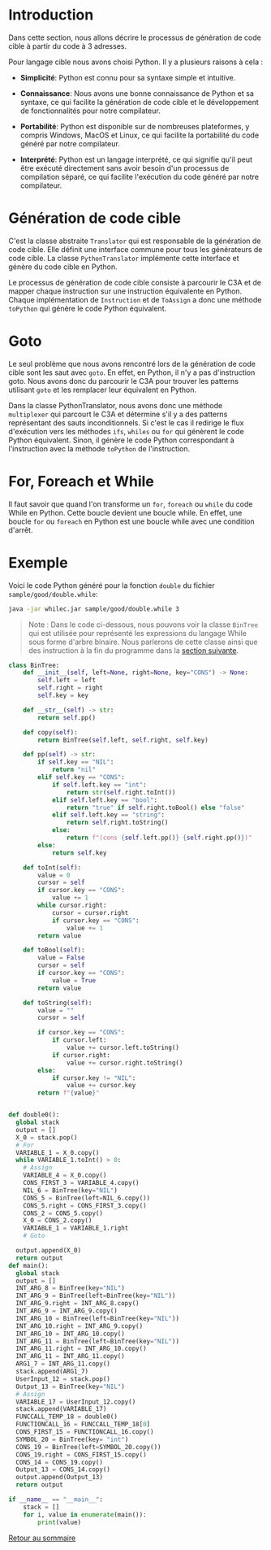 # Introduction 

Dans cette section, nous allons décrire le processus de génération de code cible à partir du code à 3 adresses.

Pour langage cible nous avons choisi Python. Il y a plusieurs raisons à cela :

- **Simplicité**: Python est connu pour sa syntaxe simple et intuitive.
  
- **Connaissance**: Nous avons une bonne connaissance de Python et sa syntaxe, ce qui facilite la génération de code cible et le développement de fonctionnalités pour notre compilateur.

- **Portabilité**: Python est disponible sur de nombreuses plateformes, y compris Windows, MacOS et Linux, ce qui facilite la portabilité du code généré par notre compilateur.

- **Interprété**: Python est un langage interprété, ce qui signifie qu'il peut être exécuté directement sans avoir besoin d'un processus de compilation séparé, ce qui facilite l'exécution du code généré par notre compilateur.


# Génération de code cible

C'est la classe abstraite `Translator` qui est responsable de la génération de code cible. Elle définit une interface commune pour tous les générateurs de code cible. La classe `PythonTranslator` implémente cette interface et génère du code cible en Python.


Le processus de génération de code cible consiste à parcourir le C3A et de mapper chaque instruction sur une instruction équivalente en Python. Chaque implémentation de `Instruction` et de `ToAssign` a donc une méthode `toPython` qui génère le code Python équivalent.

# Goto

Le seul problème que nous avons rencontré lors de la génération de code cible sont les saut avec `goto`. En effet, en Python, il n'y a pas d'instruction goto. Nous avons donc du parcourir le C3A pour trouver les patterns utilisant `goto` et les remplacer leur équivalent en Python.

Dans la classe PythonTranslator, nous avons donc une méthode `multiplexer` qui parcourt le C3A et détermine s'il y a des patterns représentant des sauts inconditionnels. Si c'est le cas il redirige le flux d'exécution vers les méthodes `ifs`, `whiles` ou `for` qui génèrent le code Python équivalent. Sinon, il génère le code Python correspondant à l'instruction avec la méthode `toPython` de l'instruction.

# For, Foreach et While

Il faut savoir que quand l'on transforme un `for`, `foreach` ou `while` du code While en Python. Cette boucle devient une boucle while. En effet, une boucle `for` ou `foreach` en Python est une boucle while avec une condition d'arrêt.

# Exemple

Voici le code Python généré pour la fonction `double` du fichier `sample/good/double.while`:

```bash
java -jar whilec.jar sample/good/double.while 3
```
> Note : Dans le code ci-dessous, nous pouvons voir la classe `BinTree` qui est utilisée pour représenté les expressions du langage While sous forme d'arbre binaire. Nous parlerons de cette classe ainsi que des instruction à la fin du programme dans la [section suivante](7-runtime-lib.md).

```python
class BinTree:
    def __init__(self, left=None, right=None, key="CONS") -> None:
        self.left = left
        self.right = right
        self.key = key

    def __str__(self) -> str:
        return self.pp()

    def copy(self):
        return BinTree(self.left, self.right, self.key)

    def pp(self) -> str:
        if self.key == "NIL":
            return "nil"
        elif self.key == "CONS":
            if self.left.key == "int":
                return str(self.right.toInt())
            elif self.left.key == "bool":
                return "true" if self.right.toBool() else "false"
            elif self.left.key == "string":
                return self.right.toString()
            else:
                return f"(cons {self.left.pp()} {self.right.pp()})"
        else:
            return self.key

    def toInt(self):
        value = 0
        cursor = self
        if cursor.key == "CONS":
            value += 1
        while cursor.right:
            cursor = cursor.right
            if cursor.key == "CONS":
                value += 1
        return value

    def toBool(self):
        value = False
        cursor = self
        if cursor.key == "CONS":
            value = True
        return value

    def toString(self):
        value = ""
        cursor = self

        if cursor.key == "CONS":
            if cursor.left:
                value += cursor.left.toString()
            if cursor.right:
                value += cursor.right.toString()
        else:
            if cursor.key != "NIL":
                value += cursor.key
        return f"{value}"


def double0():
  global stack
  output = []
  X_0 = stack.pop()
  # For
  VARIABLE_1 = X_0.copy()
  while VARIABLE_1.toInt() > 0:
    # Assign
    VARIABLE_4 = X_0.copy()
    CONS_FIRST_3 = VARIABLE_4.copy()
    NIL_6 = BinTree(key="NIL")
    CONS_5 = BinTree(left=NIL_6.copy())
    CONS_5.right = CONS_FIRST_3.copy()
    CONS_2 = CONS_5.copy()
    X_0 = CONS_2.copy()
    VARIABLE_1 = VARIABLE_1.right
    # Goto

  output.append(X_0)
  return output
def main():
  global stack
  output = []
  INT_ARG_8 = BinTree(key="NIL")
  INT_ARG_9 = BinTree(left=BinTree(key="NIL"))
  INT_ARG_9.right = INT_ARG_8.copy()
  INT_ARG_9 = INT_ARG_9.copy()
  INT_ARG_10 = BinTree(left=BinTree(key="NIL"))
  INT_ARG_10.right = INT_ARG_9.copy()
  INT_ARG_10 = INT_ARG_10.copy()
  INT_ARG_11 = BinTree(left=BinTree(key="NIL"))
  INT_ARG_11.right = INT_ARG_10.copy()
  INT_ARG_11 = INT_ARG_11.copy()
  ARG1_7 = INT_ARG_11.copy()
  stack.append(ARG1_7)
  UserInput_12 = stack.pop()
  Output_13 = BinTree(key="NIL")
  # Assign
  VARIABLE_17 = UserInput_12.copy()
  stack.append(VARIABLE_17)
  FUNCCALL_TEMP_18 = double0()
  FUNCTIONCALL_16 = FUNCCALL_TEMP_18[0]
  CONS_FIRST_15 = FUNCTIONCALL_16.copy()
  SYMBOL_20 = BinTree(key= "int")
  CONS_19 = BinTree(left=SYMBOL_20.copy())
  CONS_19.right = CONS_FIRST_15.copy()
  CONS_14 = CONS_19.copy()
  Output_13 = CONS_14.copy()
  output.append(Output_13)
  return output

if __name__ == "__main__":
    stack = []
    for i, value in enumerate(main()):
        print(value)
```

[Retour au sommaire](./readme.md)
